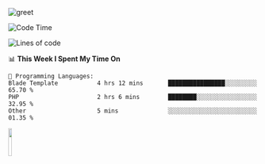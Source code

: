 ![greet](https://user-images.githubusercontent.com/44234583/146624354-9d461392-3676-4e7a-b12f-debc7319f53b.gif) 


<!--START_SECTION:waka-->
![Code Time](http://img.shields.io/badge/Code%20Time-771%20hrs%2019%20mins-blue)

![Lines of code](https://img.shields.io/badge/From%20Hello%20World%20I%27ve%20Written-10.7%20million%20lines%20of%20code-blue)

📊 **This Week I Spent My Time On** 

```text
💬 Programming Languages: 
Blade Template           4 hrs 12 mins       ████████████████░░░░░░░░░   65.70 % 
PHP                      2 hrs 6 mins        ████████░░░░░░░░░░░░░░░░░   32.95 % 
Other                    5 mins              ░░░░░░░░░░░░░░░░░░░░░░░░░   01.35 % 
```


<!--END_SECTION:waka-->
<img src="https://user-images.githubusercontent.com/44234583/191059235-95ebfce1-7fc7-4eee-baff-214d902e7c18.gif" width="12%"/>
